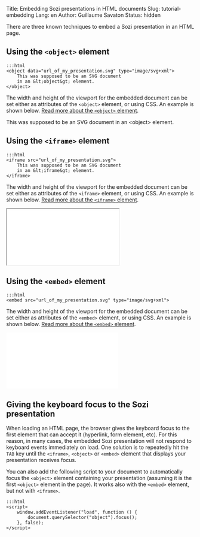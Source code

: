 Title: Embedding Sozi presentations in HTML documents
Slug: tutorial-embedding
Lang: en
Author: Guillaume Savaton
Status: hidden

There are three known techniques to embed a Sozi presentation in an HTML page.

Using the `<object>` element
------------------------------

    :::html
    <object data="url_of_my_presentation.svg" type="image/svg+xml">
        This was supposed to be an SVG document
        in an &lt;object&gt; element.
    </object>

The width and height of the viewport for the embedded document can be set either as attributes
of the `<object>` element, or using CSS.
An example is shown below.
[Read more about the `<object>` element](https://developer.mozilla.org/en-US/docs/Web/HTML/Element/object).

<object class="sozi" data="../static/images/this-is-not-a-slideshow.fast.svg" type="image/svg+xml">
    This was supposed to be an SVG document in an &lt;object&gt; element.
</object>

Using the `<iframe>` element
------------------------------

    :::html
    <iframe src="url_of_my_presentation.svg">
        This was supposed to be an SVG document
        in an &lt;iframe&gt; element.
    </iframe>

The width and height of the viewport for the embedded document can be set either as attributes
of the `<iframe>` element, or using CSS.
An example is shown below.
[Read more about the `<iframe>` element](https://developer.mozilla.org/en-US/docs/Web/HTML/Element/iframe).

<iframe class="sozi" src="|filename|/images/this-is-not-a-slideshow.fast.svg">
    This was supposed to be an SVG document in an &lt;object&gt; element.
</iframe>

Using the `<embed>` element
-----------------------------

    :::html
    <embed src="url_of_my_presentation.svg" type="image/svg+xml">
    
The width and height of the viewport for the embedded document can be set either as attributes
of the `<embed>` element, or using CSS.
An example is shown below.
[Read more about the `<embed>` element](https://developer.mozilla.org/en-US/docs/Web/HTML/Element/embed).

<embed class="sozi" src="|filename|/images/this-is-not-a-slideshow.fast.svg" type="image/svg+xml">

Giving the keyboard focus to the Sozi presentation
--------------------------------------------------

When loading an HTML page, the browser gives the keyboard focus to the first element
that can accept it (hyperlink, form element, etc).
For this reason, in many cases, the embedded Sozi presentation will not respond to keyboard events
immediately on load.
One solution is to repeatedly hit the `TAB` key
until the `<iframe>`, `<object>` or `<embed>` element that displays your presentation
receives focus.

You can also add the following script to your document to automatically focus the
`<object>` element containing your presentation (assuming it is the first `<object>`
element in the page).
It works also with the `<embed>` element, but not with `<iframe>`.

    :::html
    <script>
        window.addEventListener("load", function () {
            document.querySelector("object").focus();
        }, false);
    </script>
